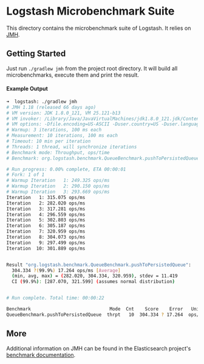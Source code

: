# Logstash Microbenchmark Suite

This directory contains the microbenchmark suite of Logstash. It relies on [JMH](http://openjdk.java.net/projects/code-tools/jmh/).

## Getting Started

Just run `./gradlew jmh` from the project root directory. It will build all microbenchmarks, execute them and print the result.

#### Example Output

```bash
➜  logstash: ./gradlew jmh
# JMH 1.18 (released 66 days ago)
# VM version: JDK 1.8.0_121, VM 25.121-b13
# VM invoker: /Library/Java/JavaVirtualMachines/jdk1.8.0_121.jdk/Contents/Home/jre/bin/java
# VM options: -Dfile.encoding=US-ASCII -Duser.country=US -Duser.language=en -Duser.variant
# Warmup: 3 iterations, 100 ms each
# Measurement: 10 iterations, 100 ms each
# Timeout: 10 min per iteration
# Threads: 1 thread, will synchronize iterations
# Benchmark mode: Throughput, ops/time
# Benchmark: org.logstash.benchmark.QueueBenchmark.pushToPersistedQueue

# Run progress: 0.00% complete, ETA 00:00:01
# Fork: 1 of 1
# Warmup Iteration   1: 249.325 ops/ms
# Warmup Iteration   2: 290.150 ops/ms
# Warmup Iteration   3: 293.669 ops/ms
Iteration   1: 315.075 ops/ms
Iteration   2: 282.020 ops/ms
Iteration   3: 317.281 ops/ms
Iteration   4: 296.559 ops/ms
Iteration   5: 302.803 ops/ms
Iteration   6: 305.187 ops/ms
Iteration   7: 320.959 ops/ms
Iteration   8: 304.073 ops/ms
Iteration   9: 297.499 ops/ms
Iteration  10: 301.889 ops/ms


Result "org.logstash.benchmark.QueueBenchmark.pushToPersistedQueue":
  304.334 ?(99.9%) 17.264 ops/ms [Average]
  (min, avg, max) = (282.020, 304.334, 320.959), stdev = 11.419
  CI (99.9%): [287.070, 321.599] (assumes normal distribution)


# Run complete. Total time: 00:00:22

Benchmark                             Mode  Cnt    Score    Error   Units
QueueBenchmark.pushToPersistedQueue  thrpt   10  304.334 ? 17.264  ops/ms

```

## More

Additional information on JMH can be found in the Elasticsearch project's [benchmark documentation](https://github.com/elastic/elasticsearch/blob/master/benchmarks/README.md).
